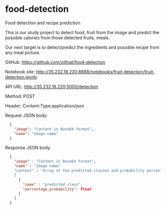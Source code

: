 # food-detection
Food detection and recipe prediction

This is our study project to detect food, fruit from the image and predict the possible calories from those detected fruits, meals.

Our next target is to detect/predict the ingredients and possible recipe from any meal picture.

GitHub:
https://github.com/zithiat/food-detection

Notebook site:
http://35.232.18.220:8888/notebooks/fruit-detection/fruit-detection.ipynb

API
URL:
  http://35.232.18.220:5000/detection

Method: 
  POST

Header: 
  Content-Type:application/json

Request JSON body:
```json
  {
	"image": "Content in Base64 format",
	"name": "Image name"
  }
```
  
Response JSON body:
```json
  {
    "image" : "Content in Base64 format",
    "name" : "Image name"
    "content" : "Array of the predicted classes and probability percentage"
    [
      {
        "name" : "predicted class",
        "percentage_probability": float
      }
    ]
  }
```
